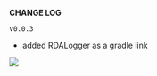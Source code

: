 **CHANGE LOG**

`v0.0.3`

- added RDALogger as a gradle link

[![](https://jitpack.io/v/ardakaplan/RDALibrary.svg)](https://jitpack.io/#ardakaplan/RDALibrary)

